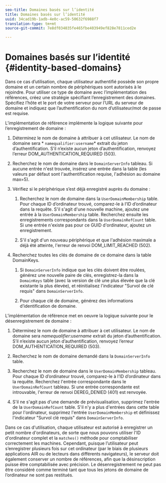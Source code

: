```yaml
---
seo-title: Domaines basés sur l’identité
title: Domaines basés sur l’identité
uuid: 34cad19b-1adb-4e0c-ac59-50632f6988f7
translation-type: tm+mt
source-git-commit: 7e8df034035fe465fbe403949ef828e7811ced2e

---
```



# Domaines basés sur l’identité {#identity-based-domains}

Dans ce cas d’utilisation, chaque utilisateur authentifié possède son propre domaine et un certain nombre de périphériques sont autorisés à le rejoindre. Pour utiliser ce type de domaine avec l’implémentation des références, créez une stratégie spécifiant l’enregistrement des domaines. Spécifiez l’hôte et le port de votre serveur pour l’URL du serveur de domaine et indiquez que l’authentification du nom d’utilisateur/mot de passe est requise.

L’implémentation de référence implémente la logique suivante pour l’enregistrement de domaine :

1. Déterminez le nom de domaine à attribuer à cet utilisateur. Le nom de domaine sera * `namequalifier:username`* extrait du jeton d’authentification. S’il n’existe aucun jeton d’authentification, renvoyez l’erreur DOM_AUTHENTICATION_REQUIRED (503).
1. Recherchez le nom de domaine dans le `DomainServerInfo` tableau. Si aucune entrée n&#39;est trouvée, insérez une entrée dans la table (les valeurs par défaut sont l&#39;authentification requise, l&#39;adhésion au domaine max=5).
1. Vérifiez si le périphérique s’est déjà enregistré auprès du domaine :

   1. Recherchez le nom de domaine dans la `UserDomainMembership` table. Pour chaque ID d’ordinateur trouvé, comparez-le à l’ID d’ordinateur dans la requête. S&#39;il s&#39;agit d&#39;une nouvelle machine, ajoutez une entrée à la `UserDomainMembership` table. Recherchez ensuite les enregistrements correspondants dans la `UserDomainRefCount` table. Si une entrée n&#39;existe pas pour ce GUID d&#39;ordinateur, ajoutez un enregistrement.

   1. S&#39;il s&#39;agit d&#39;un nouveau périphérique et que l&#39;adhésion maximale a déjà été atteinte, l&#39;erreur de renvoi DOM_LIMIT_REACHED (502).

1. Recherchez toutes les clés de domaine de ce domaine dans la table DomainKeys.

   1. Si `DomainServerInfo` indique que les clés doivent être roulées, générez une nouvelle paire de clés, enregistrez-la dans la `DomainKeys` table (avec la version de clé une plus élevée que la clé existante la plus élevée), et réinitialisez l&#39;indicateur &quot;Survol de clé requis&quot; dans `DomainServerInfo`.

   1. Pour chaque clé de domaine, générez des informations d’identification de domaine.

L’implémentation de référence met en oeuvre la logique suivante pour le désenregistrement de domaine :

1. Déterminez le nom de domaine à attribuer à cet utilisateur. Le nom de domaine sera *namequalifier:username* extrait du jeton d’authentification. S’il n’existe aucun jeton d’authentification, renvoyez l’erreur DOM_AUTHENTICATION_REQUIRED (503).
1. Recherchez le nom de domaine demandé dans la `DomainServerInfo` table.
1. Recherchez le nom de domaine dans le `UserDomainMembership` tableau. Pour chaque ID d’ordinateur trouvé, comparez-le à l’ID d’ordinateur dans la requête. Recherchez l&#39;entrée correspondante dans le `UserDomainRefCount` tableau. Si une entrée correspondante est introuvable, l&#39;erreur de renvoi DEREG_DENIED (401) est renvoyée.

1. S&#39;il ne s&#39;agit pas d&#39;une demande de prévisualisation, supprimez l&#39;entrée de la `UserDomainRefCount` table. S&#39;il n&#39;y a plus d&#39;entrées dans cette table pour l&#39;ordinateur, supprimez l&#39;entrée `UserDomainMembership` et définissez l&#39;indicateur &quot;Survol clé requis&quot; dans `DomainServerInfo`.

Dans ce cas d&#39;utilisation, chaque utilisateur est autorisé à enregistrer un petit nombre d&#39;ordinateurs, de sorte que nous pouvons utiliser l&#39;ID d&#39;ordinateur complet et la `matches()` méthode pour comptabiliser correctement les machines. Cependant, puisque l’utilisateur peut s’enregistrer plusieurs fois sur cet ordinateur (par le biais de plusieurs applications AIR ou de lecteurs dans différents navigateurs), le serveur doit également conserver un nombre de références, afin que la désinscription puisse être comptabilisée avec précision. Le désenregistrement ne peut pas être considéré comme terminé tant que tous les jetons de domaine de l’ordinateur ne sont pas restitués.
